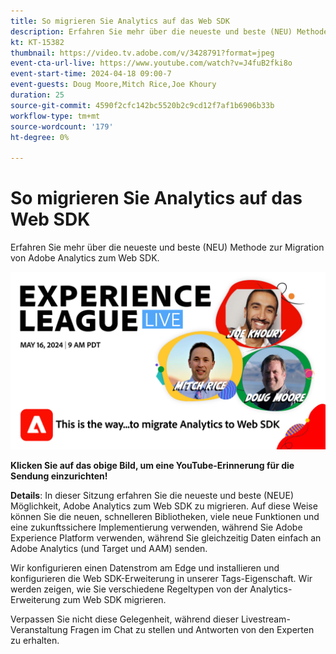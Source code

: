 ```yaml
---
title: So migrieren Sie Analytics auf das Web SDK
description: Erfahren Sie mehr über die neueste und beste (NEU) Methode zur Migration von Adobe Analytics zum Web SDK.
kt: KT-15382
thumbnail: https://video.tv.adobe.com/v/3428791?format=jpeg
event-cta-url-live: https://www.youtube.com/watch?v=J4fuB2fki8o
event-start-time: 2024-04-18 09:00-7
event-guests: Doug Moore,Mitch Rice,Joe Khoury
duration: 25
source-git-commit: 4590f2cfc142bc5520b2c9cd12f7af1b6906b33b
workflow-type: tm+mt
source-wordcount: '179'
ht-degree: 0%

---
```


# So migrieren Sie Analytics auf das Web SDK

Erfahren Sie mehr über die neueste und beste (NEU) Methode zur Migration von Adobe Analytics zum Web SDK.

[![ExL LIVE 16. Mai 2024](assets/WebBanner-May16-2024.jpg)](https://www.youtube.com/watch?v=J4fuB2fki8o)

**Klicken Sie auf das obige Bild, um eine YouTube-Erinnerung für die Sendung einzurichten!**


**Details**: In dieser Sitzung erfahren Sie die neueste und beste (NEUE) Möglichkeit, Adobe Analytics zum Web SDK zu migrieren. Auf diese Weise können Sie die neuen, schnelleren Bibliotheken, viele neue Funktionen und eine zukunftssichere Implementierung verwenden, während Sie Adobe Experience Platform verwenden, während Sie gleichzeitig Daten einfach an Adobe Analytics (und Target und AAM) senden.

Wir konfigurieren einen Datenstrom am Edge und installieren und konfigurieren die Web SDK-Erweiterung in unserer Tags-Eigenschaft. Wir werden zeigen, wie Sie verschiedene Regeltypen von der Analytics-Erweiterung zum Web SDK migrieren.

Verpassen Sie nicht diese Gelegenheit, während dieser Livestream-Veranstaltung Fragen im Chat zu stellen und Antworten von den Experten zu erhalten.

